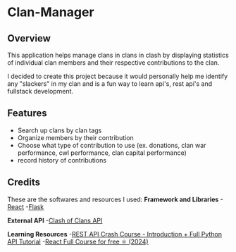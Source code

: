 # Clan-Manager

## Overview
This application helps manage clans in clans in clash by displaying statistics of individual clan members and their respective contributions to the clan.

I decided to create this project because it would personally help me identify any "slackers" in my clan and is a fun way to learn api's, rest api's and fullstack development.

## Features
- Search up clans by clan tags
- Organize members by their contribution 
- Choose what type of contribution to use (ex. donations, clan war performance, cwl performance, clan capital performance)
- record history of contributions

## Credits
These are the softwares and resources I used:
**Framework and Libraries**
-[React](https://react.dev/)
-[Flask](https://flask.palletsprojects.com/en/stable/)

**External API**
-[Clash of Clans API](https://developer.clashofclans.com/#/)

**Learning Resources**
-[REST API Crash Course - Introduction + Full Python API Tutorial](https://www.youtube.com/watch?v=qbLc5a9jdXo&ab_channel=CalebCurry)
-[React Full Course for free ⚛️ (2024)](https://www.youtube.com/watch?v=CgkZ7MvWUAA&t=16127s&ab_channel=BroCode)
